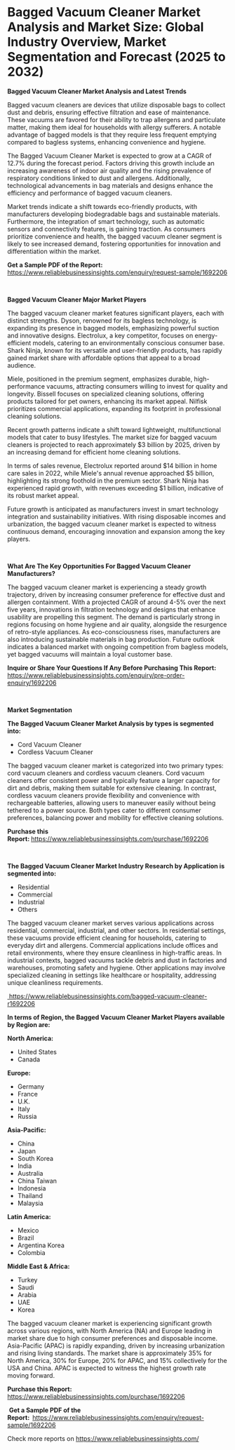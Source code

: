 <p><h1>Bagged Vacuum Cleaner Market Analysis and Market Size: Global Industry Overview, Market Segmentation and Forecast (2025 to 2032)</h1></p><p><strong>Bagged Vacuum Cleaner Market Analysis and Latest Trends</strong></p>
<p><p>Bagged vacuum cleaners are devices that utilize disposable bags to collect dust and debris, ensuring effective filtration and ease of maintenance. These vacuums are favored for their ability to trap allergens and particulate matter, making them ideal for households with allergy sufferers. A notable advantage of bagged models is that they require less frequent emptying compared to bagless systems, enhancing convenience and hygiene.</p><p>The Bagged Vacuum Cleaner Market is expected to grow at a CAGR of 12.7% during the forecast period. Factors driving this growth include an increasing awareness of indoor air quality and the rising prevalence of respiratory conditions linked to dust and allergens. Additionally, technological advancements in bag materials and designs enhance the efficiency and performance of bagged vacuum cleaners.</p><p>Market trends indicate a shift towards eco-friendly products, with manufacturers developing biodegradable bags and sustainable materials. Furthermore, the integration of smart technology, such as automatic sensors and connectivity features, is gaining traction. As consumers prioritize convenience and health, the bagged vacuum cleaner segment is likely to see increased demand, fostering opportunities for innovation and differentiation within the market.</p></p>
<p><strong>Get a Sample PDF of the Report:&nbsp;</strong> <a href="https://www.reliablebusinessinsights.com/enquiry/request-sample/1692206?utm_campaign=2244&utm_medium=2&utm_source=Github&utm_content=ia&utm_term=07022025&utm_id=bagged-vacuum-cleaner">https://www.reliablebusinessinsights.com/enquiry/request-sample/1692206</a></p>
<p>&nbsp;</p>
<p><strong>Bagged Vacuum Cleaner Major Market Players</strong></p>
<p><p>The bagged vacuum cleaner market features significant players, each with distinct strengths. Dyson, renowned for its bagless technology, is expanding its presence in bagged models, emphasizing powerful suction and innovative designs. Electrolux, a key competitor, focuses on energy-efficient models, catering to an environmentally conscious consumer base. Shark Ninja, known for its versatile and user-friendly products, has rapidly gained market share with affordable options that appeal to a broad audience.</p><p>Miele, positioned in the premium segment, emphasizes durable, high-performance vacuums, attracting consumers willing to invest for quality and longevity. Bissell focuses on specialized cleaning solutions, offering products tailored for pet owners, enhancing its market appeal. Nilfisk prioritizes commercial applications, expanding its footprint in professional cleaning solutions.</p><p>Recent growth patterns indicate a shift toward lightweight, multifunctional models that cater to busy lifestyles. The market size for bagged vacuum cleaners is projected to reach approximately $3 billion by 2025, driven by an increasing demand for efficient home cleaning solutions.</p><p>In terms of sales revenue, Electrolux reported around $14 billion in home care sales in 2022, while Miele's annual revenue approached $5 billion, highlighting its strong foothold in the premium sector. Shark Ninja has experienced rapid growth, with revenues exceeding $1 billion, indicative of its robust market appeal. </p><p>Future growth is anticipated as manufacturers invest in smart technology integration and sustainability initiatives. With rising disposable incomes and urbanization, the bagged vacuum cleaner market is expected to witness continuous demand, encouraging innovation and expansion among the key players.</p></p>
<p>&nbsp;</p>
<p><strong>What Are The Key Opportunities For Bagged Vacuum Cleaner Manufacturers?</strong></p>
<p><p>The bagged vacuum cleaner market is experiencing a steady growth trajectory, driven by increasing consumer preference for effective dust and allergen containment. With a projected CAGR of around 4-5% over the next five years, innovations in filtration technology and designs that enhance usability are propelling this segment. The demand is particularly strong in regions focusing on home hygiene and air quality, alongside the resurgence of retro-style appliances. As eco-consciousness rises, manufacturers are also introducing sustainable materials in bag production. Future outlook indicates a balanced market with ongoing competition from bagless models, yet bagged vacuums will maintain a loyal customer base.</p></p>
<p><strong>Inquire or Share Your Questions If Any Before Purchasing This Report:</strong> <a href="https://www.reliablebusinessinsights.com/enquiry/pre-order-enquiry/1692206?utm_campaign=2244&utm_medium=2&utm_source=Github&utm_content=ia&utm_term=07022025&utm_id=bagged-vacuum-cleaner">https://www.reliablebusinessinsights.com/enquiry/pre-order-enquiry/1692206</a></p>
<p>&nbsp;</p>
<p><strong>Market Segmentation</strong></p>
<p><strong>The Bagged Vacuum Cleaner Market Analysis by types is segmented into:</strong></p>
<p><ul><li>Cord Vacuum Cleaner</li><li>Cordless Vacuum Cleaner</li></ul></p>
<p><p>The bagged vacuum cleaner market is categorized into two primary types: cord vacuum cleaners and cordless vacuum cleaners. Cord vacuum cleaners offer consistent power and typically feature a larger capacity for dirt and debris, making them suitable for extensive cleaning. In contrast, cordless vacuum cleaners provide flexibility and convenience with rechargeable batteries, allowing users to maneuver easily without being tethered to a power source. Both types cater to different consumer preferences, balancing power and mobility for effective cleaning solutions.</p></p>
<p><strong>Purchase this Report:&nbsp;</strong><a href="https://www.reliablebusinessinsights.com/purchase/1692206?utm_campaign=2244&utm_medium=2&utm_source=Github&utm_content=ia&utm_term=07022025&utm_id=bagged-vacuum-cleaner">https://www.reliablebusinessinsights.com/purchase/1692206</a></p>
<p>&nbsp;</p>
<p><strong>The Bagged Vacuum Cleaner Market Industry Research by Application is segmented into:</strong></p>
<p><ul><li>Residential</li><li>Commercial</li><li>Industrial</li><li>Others</li></ul></p>
<p><p>The bagged vacuum cleaner market serves various applications across residential, commercial, industrial, and other sectors. In residential settings, these vacuums provide efficient cleaning for households, catering to everyday dirt and allergens. Commercial applications include offices and retail environments, where they ensure cleanliness in high-traffic areas. In industrial contexts, bagged vacuums tackle debris and dust in factories and warehouses, promoting safety and hygiene. Other applications may involve specialized cleaning in settings like healthcare or hospitality, addressing unique cleanliness requirements.</p></p>
<p><a href="https://www.reliablebusinessinsights.com/bagged-vacuum-cleaner-r1692206?utm_campaign=2244&utm_medium=2&utm_source=Github&utm_content=ia&utm_term=07022025&utm_id=bagged-vacuum-cleaner">&nbsp;https://www.reliablebusinessinsights.com/bagged-vacuum-cleaner-r1692206</a></p>
<p><strong>In terms of Region, the Bagged Vacuum Cleaner Market Players available by Region are:</strong></p>
<p>
    <p> <strong> North America: </strong>
        <ul>
            <li>United States</li>
            <li>Canada</li>
        </ul>
        </p> 
    <p> <strong> Europe: </strong>
        <ul>
            <li>Germany</li>
            <li>France</li>
            <li>U.K.</li>
            <li>Italy</li>
            <li>Russia</li>
        </ul>
        </p> 
    <p> <strong> Asia-Pacific: </strong>
        <ul>
            <li>China</li>
            <li>Japan</li>
            <li>South Korea</li>
            <li>India</li>
            <li>Australia</li>
            <li>China Taiwan</li>
            <li>Indonesia</li>
            <li>Thailand</li>
            <li>Malaysia</li>
        </ul>
        </p> 
    <p> <strong> Latin America: </strong>
        <ul>
            <li>Mexico</li>
            <li>Brazil</li>
            <li>Argentina Korea</li>
            <li>Colombia</li>
        </ul>
        </p> 
    <p> <strong> Middle East & Africa: </strong>
        <ul>
            <li>Turkey</li>
            <li>Saudi</li>
            <li>Arabia</li>
            <li>UAE</li>
            <li>Korea</li>
        </ul>
    </p>
    </p>
<p><p>The bagged vacuum cleaner market is experiencing significant growth across various regions, with North America (NA) and Europe leading in market share due to high consumer preferences and disposable income. Asia-Pacific (APAC) is rapidly expanding, driven by increasing urbanization and rising living standards. The market share is approximately 35% for North America, 30% for Europe, 20% for APAC, and 15% collectively for the USA and China. APAC is expected to witness the highest growth rate moving forward.</p></p>
<p><strong>Purchase this Report: </strong><a href="https://www.reliablebusinessinsights.com/purchase/1692206?utm_campaign=2244&utm_medium=2&utm_source=Github&utm_content=ia&utm_term=07022025&utm_id=bagged-vacuum-cleaner">https://www.reliablebusinessinsights.com/purchase/1692206</a></p>
<p>&nbsp;<strong>Get a Sample PDF of the Report:&nbsp;&nbsp;</strong><a href="https://www.reliablebusinessinsights.com/enquiry/request-sample/1692206?utm_campaign=2244&utm_medium=2&utm_source=Github&utm_content=ia&utm_term=07022025&utm_id=bagged-vacuum-cleaner">https://www.reliablebusinessinsights.com/enquiry/request-sample/1692206</a></p>
<p><strong></strong></p>
<p>Check more reports on <a href="https://www.reliablebusinessinsights.com/?utm_campaign=2244&utm_medium=2&utm_source=Github&utm_content=ia&utm_term=07022025&utm_id=bagged-vacuum-cleaner">https://www.reliablebusinessinsights.com/</a></p>